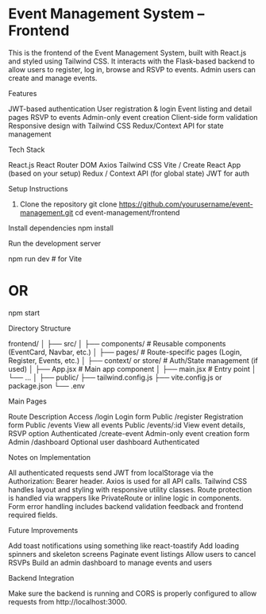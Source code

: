# Event Management System – Frontend

This is the frontend of the Event Management System, built with React.js and styled using Tailwind CSS. It interacts with the Flask-based backend to allow users to register, log in, browse and RSVP to events. Admin users can create and manage events.

Features

JWT-based authentication
User registration & login
Event listing and detail pages
RSVP to events
Admin-only event creation
Client-side form validation
Responsive design with Tailwind CSS
Redux/Context API for state management

Tech Stack

React.js
React Router DOM
Axios
Tailwind CSS
Vite / Create React App (based on your setup)
Redux / Context API (for global state)
JWT for auth

Setup Instructions

1. Clone the repository
git clone https://github.com/yourusername/event-management.git
cd event-management/frontend

Install dependencies
npm install

Run the development server

npm run dev   # for Vite
# OR
npm start     

Directory Structure

frontend/
│
├── src/
│   ├── components/        # Reusable components (EventCard, Navbar, etc.)
│   ├── pages/             # Route-specific pages (Login, Register, Events, etc.)
│   ├── context/ or store/ # Auth/State management (if used)
│   ├── App.jsx            # Main app component
│   ├── main.jsx           # Entry point
│   └── ...
│
├── public/
├── tailwind.config.js
├── vite.config.js or package.json
└── .env

Main Pages

Route	       Description	                    Access
/login	       Login form	                    Public
/register	   Registration form                Public
/events	       View all events	                Public
/events/:id	   View event details, RSVP option	Authenticated
/create-event  Admin-only event creation form	Admin
/dashboard	   Optional user dashboard	        Authenticated

Notes on Implementation

All authenticated requests send JWT from localStorage via the Authorization: Bearer <token> header.
Axios is used for all API calls.
Tailwind CSS handles layout and styling with responsive utility classes.
Route protection is handled via wrappers like PrivateRoute or inline logic in components.
Form error handling includes backend validation feedback and frontend required fields.

Future Improvements

Add toast notifications using something like react-toastify
Add loading spinners and skeleton screens
Paginate event listings
Allow users to cancel RSVPs
Build an admin dashboard to manage events and users

Backend Integration

Make sure the backend is running and CORS is properly configured to allow requests from http://localhost:3000.